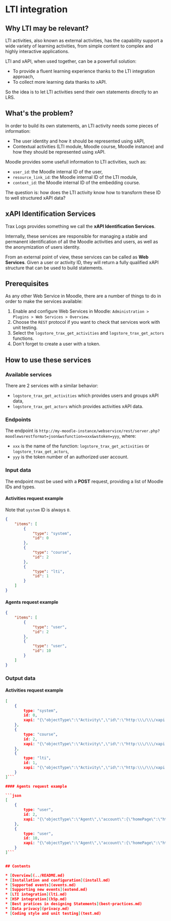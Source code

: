 # LTI integration


## Why LTI may be relevant?

LTI activities, also known as external activities, has the capability support a wide variety of learning activities,
from simple content to complex and highly interactive applications.

LTI and xAPI, when used together, can be a powerfull solution:
- To provide a fluent learning experience thanks to the LTI integration approach,
- To collect more learning data thanks to xAPI.

So the idea is to let LTI activities send their own statements directly to an LRS.


## What's the problem?

In order to build its own statements, an LTI activity needs some pieces of information:

- The user identity and how it should be represented using xAPI,
- Contextual activities (LTI module, Moodle course, Moodle instance) and how they should be represented using xAPI.

Moodle provides some usefull information to LTI activities, such as:

- `user_id`: the Moodle internal ID of the user,
- `resource_link_id`: the Moodle internal ID of the LTI module,
- `context_id`: the Moodle internal ID of the embedding course.

The question is: how does the LTI activity know how to transform these ID to well structured xAPI data?


## xAPI Identification Services

Trax Logs provides something we call the **xAPI Identification Services**.

Internally, these services are responsible for managing a stable and permanent identification of all the Moodle activities and users, as well as the anonymization of users identity.

From an external point of view, these services can be called as **Web Services**. Given a user or activity ID, they will return a fully qualified xAPI structure that can be used to build statements.


## Prerequisites

As any other Web Service in Moodle, there are a number of things to do in order to make the services available:

1. Enable and configure Web Services in Moodle: `Administration > Plugins > Web Services > Overview`.
2. Choose the `REST` protocol if you want to check that services work with unit testing.
3. Select the `logstore_trax_get_activities` and `logstore_trax_get_actors` functions.
4. Don't forget to create a user with a token.


## How to use these services


### Available services

There are 2 services with a similar behavior: 
- `logstore_trax_get_activities` which provides users and groups xAPI data,
- `logstore_trax_get_actors` which provides activities xAPI data.


### Endpoints

The endpoint is `http://my-moodle-instance/webservice/rest/server.php?moodlewsrestformat=json&wsfunction=xxx&wstoken=yyy`, where:

- `xxx` is the name of the function: `logstore_trax_get_activities` or `logstore_trax_get_actors`,
- `yyy` is the token number of an authorized user account.


### Input data

The endpoint must be used with a **POST** request, providing a list of Moodle IDs and types.

#### Activities request example

Note that `system` ID is always `0`. 

```json
{
    "items": [
        {
            "type": "system",
            "id": 0
        },
        {
            "type": "course",
            "id": 2
        },
        {
            "type": "lti",
            "id": 1
        }
    ]
}
```

#### Agents request example

```json
{
    "items": [
        {
            "type": "user",
            "id": 2
        },
        {
            "type": "user",
            "id": 10
        }
    ]
}
```


### Output data

#### Activities request example

```json
[
    {
        type: "system",
        id: 0,
        xapi: "{\"objectType\":\"Activity\",\"id\":\"http:\\\/\\\/xapi.moodle.test\\\/xapi\\\/activities\\\/system\",\"definition\":{\"type\":\"http:\\\/\\\/vocab.xapi.fr\\\/activities\\\/system\"}}"
    },
    {
        type: "course",
        id: 2,
        xapi: "{\"objectType\":\"Activity\",\"id\":\"http:\\\/\\\/xapi.moodle.test\\\/xapi\\\/activities\\\/course\\\/8acfd7a3-2490-40c8-9b61-ec65d518f7da\",\"definition\":{\"type\":\"http:\\\/\\\/vocab.xapi.fr\\\/activities\\\/course\"}}"
    },
    {
        type: "lti",
        id: 1,
        xapi: "{\"objectType\":\"Activity\",\"id\":\"http:\\\/\\\/xapi.moodle.test\\\/xapi\\\/activities\\\/lti\\\/e403e7ee-4cdd-4d25-b7d9-5de3569a1cc2\",\"definition\":{\"type\":\"http:\\\/\\\/vocab.xapi.fr\\\/activities\\\/external-activity\"}}"
    }
]```

#### Agents request example

```json
[
    {
        type: "user",
        id: 2,
        xapi: "{\"objectType\":\"Agent\",\"account\":{\"homePage\":\"http:\\\/\\\/xapi.moodle.test\",\"name\":\"23a5bb2e-80c5-464a-8472-632261df912d\"}}"
    },
    {
        type: "user",
        id: 10,
        xapi: "{\"objectType\":\"Agent\",\"account\":{\"homePage\":\"http:\\\/\\\/xapi.moodle.test\",\"name\":\"564642e-80c5-464a-8472-632264564564\"}}"
    }
]```


## Contents

* [Overview](../README.md)
* [Installation and configuration](install.md)
* [Supported events](events.md)
* [Supporting new events](extend.md)
* [LTI integration](lti.md)
* [H5P integration](h5p.md)
* [Best pratices in designing Statements](best-practices.md)
* [Data privacy](privacy.md)
* [Coding style and unit testing](test.md)
